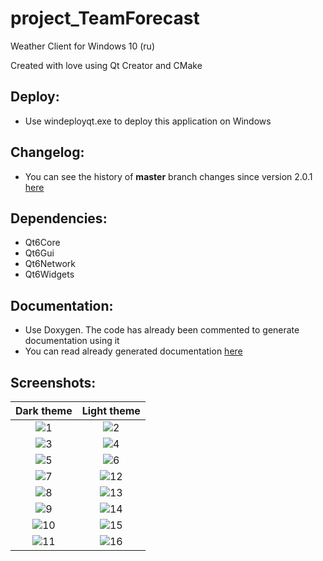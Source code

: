 # project_TeamForecast
Weather Client for Windows 10 (ru)

Created with love using Qt Creator and CMake

## Deploy:
- Use windeployqt.exe to deploy this application on Windows

## Changelog:
- You can see the history of **master** branch changes since version 2.0.1 [here](https://github.com/german3w1/project_TeamForecast/blob/master/CHANGELOG.md)

## Dependencies:
- Qt6Core
- Qt6Gui
- Qt6Network
- Qt6Widgets

## Documentation:
- Use Doxygen. The code has already been commented to generate documentation using it
- You can read already generated documentation [here](https://german3w1.github.io/project_TeamForecast/html/index.html)

## Screenshots:
Dark theme             |  Light theme
:-------------------------:|:-------------------------:
![1](https://user-images.githubusercontent.com/10806915/115854453-edceb880-a432-11eb-8bfd-2b502796c948.PNG) | ![2](https://user-images.githubusercontent.com/10806915/115854464-f0c9a900-a432-11eb-9560-d13eb1401212.PNG)
![3](https://user-images.githubusercontent.com/10806915/115854468-f1fad600-a432-11eb-9eb4-4bf8f1aa7fdb.PNG) | ![4](https://user-images.githubusercontent.com/10806915/115854474-f2936c80-a432-11eb-8c63-a73690422347.PNG)
![5](https://user-images.githubusercontent.com/10806915/115854478-f3c49980-a432-11eb-8121-83ed6a404df7.PNG) | ![6](https://user-images.githubusercontent.com/10806915/115854480-f45d3000-a432-11eb-99af-115dfc5316b7.PNG)
![7](https://user-images.githubusercontent.com/10806915/115854486-f4f5c680-a432-11eb-9ae1-7bca77b8f907.PNG) | ![12](https://user-images.githubusercontent.com/10806915/115854509-f9ba7a80-a432-11eb-8aab-c10c450b8484.PNG)
![8](https://user-images.githubusercontent.com/10806915/115854490-f58e5d00-a432-11eb-8d0d-5be60093abb4.PNG) | ![13](https://user-images.githubusercontent.com/10806915/115854514-faeba780-a432-11eb-8a39-6ca45c97901b.PNG)
![9](https://user-images.githubusercontent.com/10806915/115854493-f626f380-a432-11eb-82b0-794daf1ce9a2.PNG) | ![14](https://user-images.githubusercontent.com/10806915/115854519-fb843e00-a432-11eb-8696-ad1ffa11274e.PNG)
![10](https://user-images.githubusercontent.com/10806915/115854499-f6bf8a00-a432-11eb-8e78-1179e0a6ecf7.PNG) | ![15](https://user-images.githubusercontent.com/10806915/115854522-fc1cd480-a432-11eb-8f2d-68a5040e5edc.PNG)
![11](https://user-images.githubusercontent.com/10806915/115854505-f8894d80-a432-11eb-8ee7-6bc0b1e51cd0.PNG) | ![16](https://user-images.githubusercontent.com/10806915/115854530-fe7f2e80-a432-11eb-8b42-38db71ceeacf.PNG)
